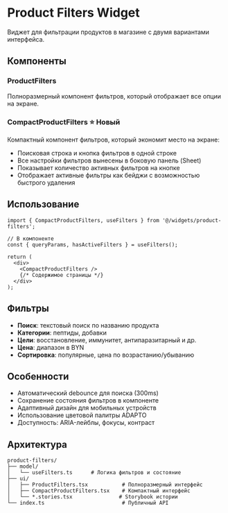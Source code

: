 # Product Filters Widget

Виджет для фильтрации продуктов в магазине с двумя вариантами интерфейса.

## Компоненты

### ProductFilters
Полноразмерный компонент фильтров, который отображает все опции на экране.

### CompactProductFilters ⭐ **Новый**
Компактный компонент фильтров, который экономит место на экране:
- Поисковая строка и кнопка фильтров в одной строке
- Все настройки фильтров вынесены в боковую панель (Sheet)
- Показывает количество активных фильтров на кнопке
- Отображает активные фильтры как бейджи с возможностью быстрого удаления

## Использование

```tsx
import { CompactProductFilters, useFilters } from '@/widgets/product-filters';

// В компоненте
const { queryParams, hasActiveFilters } = useFilters();

return (
  <div>
    <CompactProductFilters />
    {/* Содержимое страницы */}
  </div>
);
```

## Фильтры

- **Поиск**: текстовый поиск по названию продукта
- **Категории**: пептиды, добавки
- **Цели**: восстановление, иммунитет, антипаразитарный и др.
- **Цена**: диапазон в BYN
- **Сортировка**: популярные, цена по возрастанию/убыванию

## Особенности

- Автоматический debounce для поиска (300ms)
- Сохранение состояния фильтров в компоненте
- Адаптивный дизайн для мобильных устройств
- Использование цветовой палитры ADAPTO
- Доступность: ARIA-лейблы, фокусы, контраст

## Архитектура

```
product-filters/
├── model/
│   └── useFilters.ts      # Логика фильтров и состояние
├── ui/
│   ├── ProductFilters.tsx           # Полноразмерный интерфейс
│   ├── CompactProductFilters.tsx    # Компактный интерфейс
│   └── *.stories.tsx               # Storybook истории
└── index.ts                         # Публичный API
```

